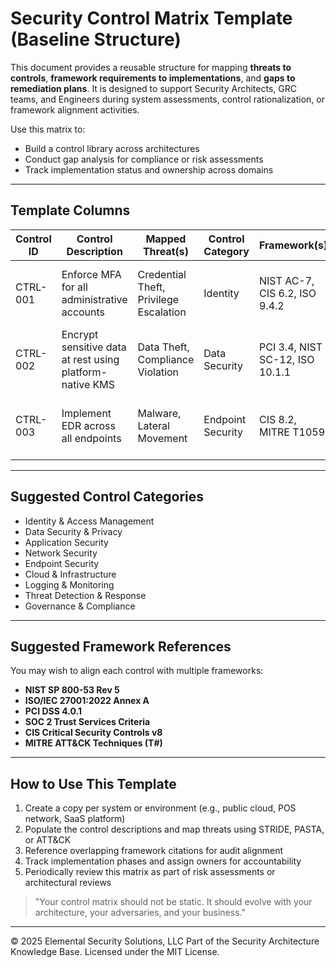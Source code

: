 # Security Control Matrix Template (Baseline Structure)

This document provides a reusable structure for mapping **threats to controls**, **framework requirements to implementations**, and **gaps to remediation plans**. It is designed to support Security Architects, GRC teams, and Engineers during system assessments, control rationalization, or framework alignment activities.

Use this matrix to:
- Build a control library across architectures
- Conduct gap analysis for compliance or risk assessments
- Track implementation status and ownership across domains

---

## Template Columns

| Control ID | Control Description | Mapped Threat(s) | Control Category | Framework(s) | Implementation Status | Owner | Notes |
|------------|----------------------|------------------|------------------|----------------|------------------------|--------|-------|
| CTRL-001 | Enforce MFA for all administrative accounts | Credential Theft, Privilege Escalation | Identity | NIST AC-7, CIS 6.2, ISO 9.4.2 | Implemented | IAM Team | Configured via Entra ID + conditional access |
| CTRL-002 | Encrypt sensitive data at rest using platform-native KMS | Data Theft, Compliance Violation | Data Security | PCI 3.4, NIST SC-12, ISO 10.1.1 | In Progress | Cloud Security | Awaiting CMK policy rollout on AWS |
| CTRL-003 | Implement EDR across all endpoints | Malware, Lateral Movement | Endpoint Security | CIS 8.2, MITRE T1059 | Planned | Endpoint Ops | Deployment delayed for legacy OS version support |

---

## Suggested Control Categories
- Identity & Access Management
- Data Security & Privacy
- Application Security
- Network Security
- Endpoint Security
- Cloud & Infrastructure
- Logging & Monitoring
- Threat Detection & Response
- Governance & Compliance

---

## Suggested Framework References
You may wish to align each control with multiple frameworks:
- **NIST SP 800-53 Rev 5**
- **ISO/IEC 27001:2022 Annex A**
- **PCI DSS 4.0.1**
- **SOC 2 Trust Services Criteria**
- **CIS Critical Security Controls v8**
- **MITRE ATT&CK Techniques (T#)**

---

## How to Use This Template
1. Create a copy per system or environment (e.g., public cloud, POS network, SaaS platform)
2. Populate the control descriptions and map threats using STRIDE, PASTA, or ATT&CK
3. Reference overlapping framework citations for audit alignment
4. Track implementation phases and assign owners for accountability
5. Periodically review this matrix as part of risk assessments or architectural reviews

> "Your control matrix should not be static. It should evolve with your architecture, your adversaries, and your business."



---
© 2025 Elemental Security Solutions, LLC
Part of the Security Architecture Knowledge Base.
Licensed under the MIT License.
